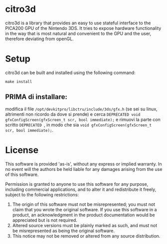 # citro3d

citro3d is a library that provides an easy to use stateful interface to the PICA200 GPU of the Nintendo 3DS. It tries to expose hardware functionality in the way that is most natural and convenient to the GPU and the user, therefore deviating from openGL.

# Setup

citro3d can be built and installed using the following command:

    make install

## PRIMA di installare:
modifica il file `/opt/devkitpro/libctru/include/3ds/gfx.h` (se sei su linux, altrimenti non ricordo da dove si prende) e cerca `DEPRECATED void gfxConfigScreen(gfxScreen_t scr, bool immediate);` e rimuovi la parte con scritto `DEPRECATED `, in modo che sia `void gfxConfigScreen(gfxScreen_t scr, bool immediate);`.


# License

  This software is provided 'as-is', without any express or implied
  warranty.  In no event will the authors be held liable for any
  damages arising from the use of this software.

  Permission is granted to anyone to use this software for any
  purpose, including commercial applications, and to alter it and
  redistribute it freely, subject to the following restrictions:

  1. The origin of this software must not be misrepresented; you
     must not claim that you wrote the original software. If you use
     this software in a product, an acknowledgment in the product
     documentation would be appreciated but is not required.
  2. Altered source versions must be plainly marked as such, and
     must not be misrepresented as being the original software.
  3. This notice may not be removed or altered from any source
     distribution.

